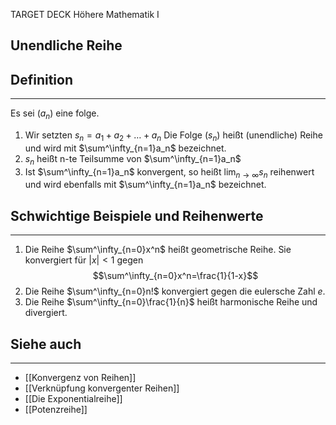 
TARGET DECK
Höhere Mathematik I

Unendliche Reihe
--
## Definition
***
Es sei $(a_n)$ eine folge.
1. Wir setzten $s_n=a_1+a_2+\dots+a_n$
   Die Folge $(s_n)$ heißt (unendliche) Reihe und wird mit $\sum^\infty_{n=1}a_n$ bezeichnet.
2. $s_n$ heißt n-te Teilsumme von $\sum^\infty_{n=1}a_n$
3. Ist $\sum^\infty_{n=1}a_n$ konvergent, so heißt $\lim_{n\rightarrow\infty}s_n$ reihenwert und wird ebenfalls mit $\sum^\infty_{n=1}a_n$ bezeichnet.
## Schwichtige Beispiele und Reihenwerte
***
1. Die Reihe $\sum^\infty_{n=0}x^n$ heißt geometrische Reihe. Sie konvergiert für $|x|<1$ gegen $$\sum^\infty_{n=0}x^n=\frac{1}{1-x}$$
3. Die Reihe $\sum^\infty_{n=0}n!$ konvergiert gegen die eulersche Zahl $e$.
4. Die Reihe $\sum^\infty_{n=0}\frac{1}{n}$ heißt harmonische Reihe und divergiert.
## Siehe auch
***
* [[Konvergenz von Reihen]]
* [[Verknüpfung konvergenter Reihen]]
* [[Die Exponentialreihe]]
* [[Potenzreihe]]